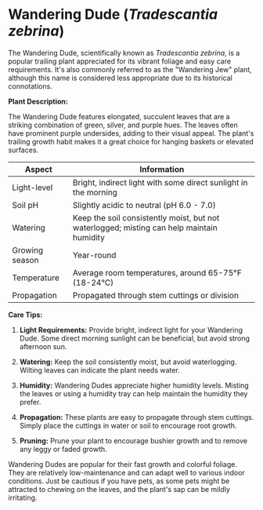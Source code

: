 # **Wandering Dude** (_Tradescantia zebrina_)

The Wandering Dude, scientifically known as _Tradescantia zebrina_, is a popular trailing plant appreciated for its vibrant foliage and easy care requirements. It's also commonly referred to as the "Wandering Jew" plant, although this name is considered less appropriate due to its historical connotations.

**Plant Description:**

The Wandering Dude features elongated, succulent leaves that are a striking combination of green, silver, and purple hues. The leaves often have prominent purple undersides, adding to their visual appeal. The plant's trailing growth habit makes it a great choice for hanging baskets or elevated surfaces.

| Aspect         | Information                                                                               |
| -------------- | ----------------------------------------------------------------------------------------- |
| Light-level    | Bright, indirect light with some direct sunlight in the morning                           |
| Soil pH        | Slightly acidic to neutral (pH 6.0 - 7.0)                                                 |
| Watering       | Keep the soil consistently moist, but not waterlogged; misting can help maintain humidity |
| Growing season | Year-round                                                                                |
| Temperature    | Average room temperatures, around 65-75°F (18-24°C)                                       |
| Propagation    | Propagated through stem cuttings or division                                              |

**Care Tips:**

1. **Light Requirements:** Provide bright, indirect light for your Wandering Dude. Some direct morning sunlight can be beneficial, but avoid strong afternoon sun.

2. **Watering:** Keep the soil consistently moist, but avoid waterlogging. Wilting leaves can indicate the plant needs water.

3. **Humidity:** Wandering Dudes appreciate higher humidity levels. Misting the leaves or using a humidity tray can help maintain the humidity they prefer.

4. **Propagation:** These plants are easy to propagate through stem cuttings. Simply place the cuttings in water or soil to encourage root growth.

5. **Pruning:** Prune your plant to encourage bushier growth and to remove any leggy or faded growth.

Wandering Dudes are popular for their fast growth and colorful foliage. They are relatively low-maintenance and can adapt well to various indoor conditions. Just be cautious if you have pets, as some pets might be attracted to chewing on the leaves, and the plant's sap can be mildly irritating.
